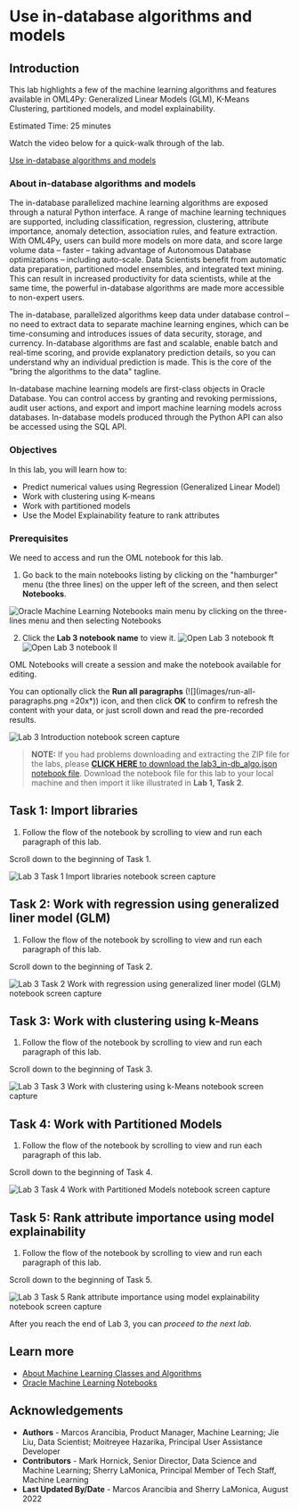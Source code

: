 # Use in-database algorithms and models

## Introduction
This lab highlights a few of the machine learning algorithms and features available in OML4Py: Generalized Linear Models (GLM), K-Means Clustering, partitioned models, and model explainability.

Estimated Time: 25 minutes

Watch the video below for a quick-walk through of the lab.

[Use in-database algorithms and models](videohub:1_vj2ijmcd)

### About in-database algorithms and models
The in-database parallelized machine learning algorithms are exposed through a natural Python interface. A range of machine learning techniques are supported, including classification, regression, clustering, attribute importance, anomaly detection, association rules, and feature extraction. With OML4Py, users can build more models on more data, and score large volume data – faster – taking advantage of Autonomous Database optimizations – including auto-scale. Data Scientists benefit from automatic data preparation, partitioned model ensembles, and integrated text mining. This can result in increased productivity for data scientists, while at the same time, the powerful in-database algorithms are made more accessible to non-expert users.

The in-database, parallelized algorithms keep data under database control – no need to extract data to separate machine learning engines, which can be time-consuming and introduces issues of data security, storage, and currency. In-database algorithms are fast and scalable, enable batch and real-time scoring, and provide explanatory prediction details, so you can understand why an individual prediction is made. This is the core of the "bring the algorithms to the data" tagline.

In-database machine learning models are first-class objects in Oracle Database. You can control access by granting and revoking permissions, audit user actions, and export and import machine learning models across databases. In-database models produced through the Python API can also be accessed using the SQL API.

### Objectives

In this lab, you will learn how to:
* Predict numerical values using Regression (Generalized Linear Model)
* Work with clustering using K-means
* Work with partitioned models
* Use the Model Explainability feature to rank attributes

### Prerequisites

We need to access and run the OML notebook for this lab.

1. Go back to the main notebooks listing by clicking on the "hamburger" menu (the three lines) on the upper left of the screen, and then select **Notebooks**.

 ![Oracle Machine Learning Notebooks main menu by clicking on the three-lines menu and then selecting Notebooks](images/go-back-to-notebooks.png " ")

2. Click the **Lab 3 notebook name** to view it.
   <if type="freetier">
   ![Open Lab 3 notebook ft](images/click-on-lab3-ft.png " ") </if>
   <if type="livelabs">
   ![Open Lab 3 notebook ll](images/click-on-lab3-ll.png " ") </if>

  OML Notebooks will create a session and make the notebook available for editing.

  You can optionally click the **Run all paragraphs** (![](images/run-all-paragraphs.png =20x*)) icon, and then click **OK** to confirm to refresh the content with your data, or just scroll down and read the pre-recorded results.  
   
  ![Lab 3 Introduction notebook screen capture](images/lab3-main.png " ")

> **NOTE:** If you had problems downloading and extracting the ZIP file for the labs, please [**CLICK HERE** to download the lab3\_in-db\_algo.json notebook file](./../notebooks/lab3_in-db_algo.json?download=1). Download the notebook file for this lab to your local machine and then import it like illustrated in **Lab 1, Task 2**.

## Task 1: Import libraries
1. Follow the flow of the notebook by scrolling to view and run each paragraph of this lab.

Scroll down to the beginning of Task 1.

  ![Lab 3 Task 1 Import libraries notebook screen capture](images/lab3-task1.png " ")  

## Task 2: Work with regression using generalized liner model (GLM)
1. Follow the flow of the notebook by scrolling to view and run each paragraph of this lab.

Scroll down to the beginning of Task 2.

  ![Lab 3 Task 2 Work with regression using generalized liner model (GLM) notebook screen capture](images/lab3-task2.png " ") 

## Task 3: Work with clustering using k-Means
1. Follow the flow of the notebook by scrolling to view and run each paragraph of this lab.

Scroll down to the beginning of Task 3.

  ![Lab 3 Task 3 Work with clustering using k-Means notebook screen capture](images/lab3-task3.png " ") 

## Task 4: Work with Partitioned Models
1. Follow the flow of the notebook by scrolling to view and run each paragraph of this lab.

Scroll down to the beginning of Task 4.

  ![Lab 3 Task 4 Work with Partitioned Models notebook screen capture](images/lab3-task4.png " ") 

## Task 5: Rank attribute importance using model explainability
1. Follow the flow of the notebook by scrolling to view and run each paragraph of this lab.

Scroll down to the beginning of Task 5.

  ![Lab 3 Task 5 Rank attribute importance using model explainability notebook screen capture](images/lab3-task5.png " ") 

After you reach the end of Lab 3, you can *proceed to the next lab*.

## Learn more

* [About Machine Learning Classes and Algorithms](https://docs.oracle.com/en/database/oracle/machine-learning/oml4py/1/mlpug/about-machine-learning-algorithms.html#GUID-00F8AF8F-6652-4161-BEEF-E737A68FB53C)
* [Oracle Machine Learning Notebooks](https://docs.oracle.com/en/database/oracle/machine-learning/oml-notebooks/)


## Acknowledgements
* **Authors** - Marcos Arancibia, Product Manager, Machine Learning; Jie Liu, Data Scientist; Moitreyee Hazarika, Principal User Assistance Developer
* **Contributors** -  Mark Hornick, Senior Director, Data Science and Machine Learning; Sherry LaMonica, Principal Member of Tech Staff, Machine Learning
* **Last Updated By/Date** -  Marcos Arancibia and Sherry LaMonica, August 2022

